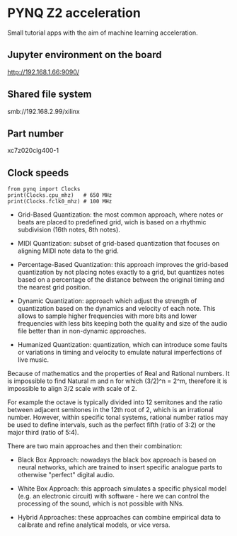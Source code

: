 # PYNQ Z2 acceleration
Small tutorial apps with the aim of machine learning acceleration.

## Jupyter environment on the board
http://192.168.1.66:9090/

## Shared file system
smb://192.168.2.99/xilinx

## Part number
xc7z020clg400-1

## Clock speeds
```
from pynq import Clocks
print(Clocks.cpu_mhz)   # 650 MHz
print(Clocks.fclk0_mhz) # 100 MHz
```

- Grid-Based Quantization: the most common approach, where notes or beats are placed to predefined grid, wich is based on a rhythmic subdivision (16th notes, 8th notes).

- MIDI Quantization: subset of grid-based quantization that focuses on aligning MIDI note data to the grid. 

- Percentage-Based Quantization: this approach improves the grid-based quantization by not placing notes exactly to a grid, but quantizes notes based on a percentage of the distance between the original timing and the nearest grid position.

- Dynamic Quantization: approach which adjust the strength of quantization based on the dynamics and velocity of each note. This allows to sample higher frequencies with more bits and lower frequencies with less bits keeping both the quality and size of the audio file better than in non-dynamic approaches.

- Humanized Quantization: quantization, which can introduce some faults or variations in timing and velocity to emulate natural imperfections of live music.

Because of mathematics and the properties of Real and Rational numbers. It is impossible to find Natural m and n for which (3/2)^n = 2^m, therefore it is impossible to align 3/2 scale with scale of 2.

For example the octave is typically divided into 12 semitones and the ratio between adjacent semitones in the 12th root of 2, which is an irrational number. However, within specific tonal systems, rational number ratios may be used to define intervals, such as the perfect fifth (ratio of 3:2) or the major third (ratio of 5:4).

There are two main approaches and then their combination:
- Black Box Approach: nowadays the black box approach is based on neural networks, which are trained to insert specific analogue parts to otherwise "perfect" digital audio.

- White Box Approach: this approach simulates a specific physical model (e.g. an electronic circuit) with software - here we can control the processing of the sound, which is not possible with NNs.

- Hybrid Approaches: these approaches can combine empirical data to calibrate and refine analytical models, or vice versa.